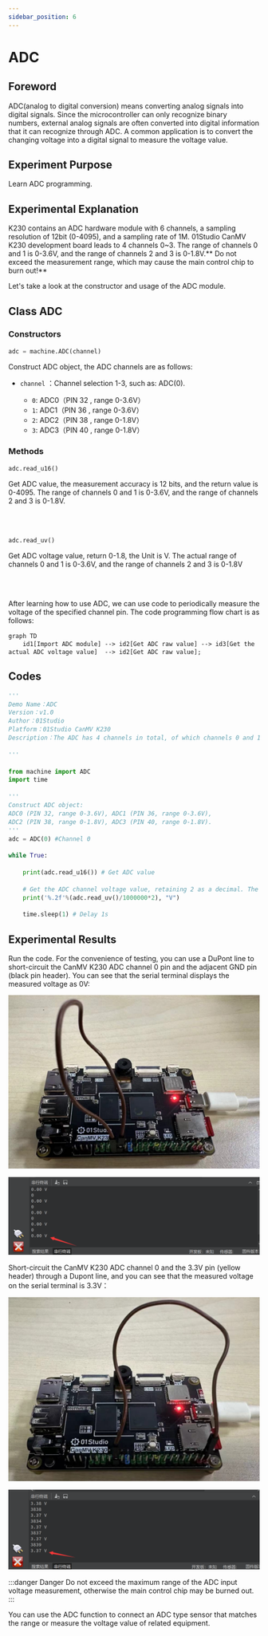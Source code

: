 ```yaml
---
sidebar_position: 6
---
```


# ADC

## Foreword
ADC(analog to digital conversion) means converting analog signals into digital signals. Since the microcontroller can only recognize binary numbers, external analog signals are often converted into digital information that it can recognize through ADC. A common application is to convert the changing voltage into a digital signal to measure the voltage value.


## Experiment Purpose
Learn ADC programming.

## Experimental Explanation

K230 contains an ADC hardware module with 6 channels, a sampling resolution of 12bit (0-4095), and a sampling rate of 1M. 01Studio CanMV K230 development board leads to 4 channels 0~3. The range of channels 0 and 1 is 0-3.6V, and the range of channels 2 and 3 is 0-1.8V.** Do not exceed the measurement range, which may cause the main control chip to burn out!**

Let's take a look at the constructor and usage of the ADC module.

## Class ADC

### Constructors
```python
adc = machine.ADC(channel)
```
Construct ADC object, the ADC channels are as follows:

- `channel` ：Channel selection 1-3, such as: ADC(0). 

    - `0`: ADC0（PIN 32 , range 0-3.6V）
    - `1`: ADC1（PIN 36 , range 0-3.6V）
    - `2`: ADC2（PIN 38 , range 0-1.8V）
    - `3`: ADC3（PIN 40 , range 0-1.8V）

### Methods
```python
adc.read_u16()
```
Get ADC value, the measurement accuracy is 12 bits, and the return value is 0-4095. The range of channels 0 and 1 is 0-3.6V, and the range of channels 2 and 3 is 0-1.8V.

<br></br>

```python
adc.read_uv()
```
Get ADC voltage value, return 0-1.8, the Unit is V. The actual range of channels 0 and 1 is 0-3.6V, and the range of channels 2 and 3 is 0-1.8V

<br></br>

After learning how to use ADC, we can use code to periodically measure the voltage of the specified channel pin. The code programming flow chart is as follows:

```mermaid
graph TD
    id1[Import ADC module] --> id2[Get ADC raw value] --> id3[Get the actual ADC voltage value]  --> id2[Get ADC raw value];
```

## Codes

```python
'''
Demo Name：ADC
Version：v1.0
Author：01Studio
Platform：01Studio CanMV K230
Description：The ADC has 4 channels in total, of which channels 0 and 1 have an actual range of 0-3.6V, and channels 2 and 3 have a range of 0-1.8V.(Please do not exceed the measurement range, which may cause the main control chip to burn out!)
    
'''

from machine import ADC
import time

'''
Construct ADC object:
ADC0 (PIN 32, range 0-3.6V), ADC1 (PIN 36, range 0-3.6V),
ADC2 (PIN 38, range 0-1.8V), ADC3 (PIN 40, range 0-1.8V).
'''
adc = ADC(0) #Channel 0

while True:

    print(adc.read_u16()) # Get ADC value

    # Get the ADC channel voltage value, retaining 2 as a decimal. The actual range of channels 0 and 1 is 0-3.6V, and the return value is x2.
    print('%.2f'%(adc.read_uv()/1000000*2), "V")

    time.sleep(1) # Delay 1s
```

## Experimental Results

Run the code. For the convenience of testing, you can use a DuPont line to short-circuit the CanMV K230 ADC channel 0 pin and the adjacent GND pin (black pin header). You can see that the serial terminal displays the measured voltage as 0V:

![adc](./img/adc/adc2.png)

![adc](./img/adc/adc3.png)

Short-circuit the CanMV K230 ADC channel 0 and the 3.3V pin (yellow header) through a Dupont line, and you can see that the measured voltage on the serial terminal is 3.3V：

![adc](./img/adc/adc4.png)

![adc](./img/adc/adc5.png)

:::danger Danger
Do not exceed the maximum range of the ADC input voltage measurement, otherwise the main control chip may be burned out.
:::

You can use the ADC function to connect an ADC type sensor that matches the range or measure the voltage value of related equipment.